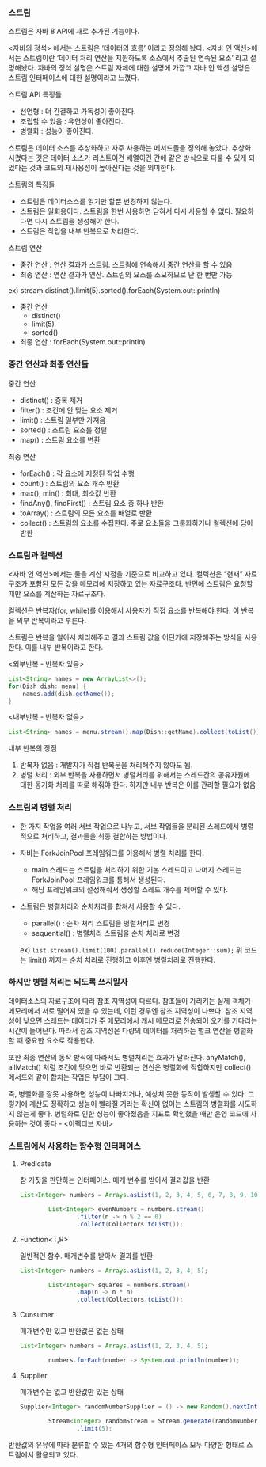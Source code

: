 ### 스트림

스트림은 자바 8 API에 새로 추가된 기능이다. 

<자바의 정석> 에서는 스트림은 ‘데이터의 흐름’ 이라고 정의해 놨다. <자바 인 액션>에서는 스트림이란 ‘데이터 처리 연산을 지원하도록 소스에서 추출된 연속된 요소’ 라고 설명해놨다.  자바의 정석 설명은 스트림 자체에 대한 설명에 가깝고 자바 인 액션 설명은 스트림 인터페이스에 대한 설명이라고 느꼈다. 

스트림 API 특징들

- 선언형 : 더 간결하고 가독성이 좋아진다.
- 조립할 수 있음 : 유연성이 좋아진다.
- 병렬화 : 성능이 좋아진다.

스트림은 데이터 소스를 추상화하고 자주 사용하는 메서드들을 정의해 놓았다. 추상화 시켰다는 것은 데이터 소스가 리스트이건 배열이건 간에 같은 방식으로 다룰 수 있게 되었다는 것과 코드의 재사용성이 높아진다는 것을 의미한다.

스트림의 특징들

- 스트림은 데이터소스를 읽기만 할뿐 변경하지 않는다.
- 스트림은 일회용이다. 스트림을 한번 사용하면 닫혀서 다시 사용할 수 없다. 필요하다면 다시 스트림을 생성해야 한다.
- 스트림은 작업을 내부 반복으로 처리한다.

스트림 연산

- 중간 연산 : 연산 결과가 스트림. 스트림에 연속해서 중간 연산을 할 수 있음
- 최종 연산 : 연산 결과가 연산. 스트림의 요소를 소모하므로 단 한 번만 가능

ex) stream.distinct().limit(5).sorted().forEach(System.out::println)

- 중간 연산
    - distinct()
    - limit(5)
    - sorted()
- 최종 연산 : forEach(System.out::println)

### 중간 연산과 최종 연산들

중간 연산

- distinct() : 중복 제거
- filter() : 조건에 안 맞는 요소 제거
- limit() : 스트림 일부만 가져옴
- sorted() : 스트림 요소를 정렬
- map() : 스트림 요소를 변환

최종 연산

- forEach() : 각 요소에 지정된 작업 수행
- count() : 스트림의 요소 개수 반환
- max(), min() : 최대, 최소값 반환
- findAny(), findFirst() : 스트림 요소 중 하나 반환
- toArray() : 스트림의 모든 요소를 배열로 반환
- collect() : 스트림의 요소를 수집한다. 주로 요소들을 그룹화하거나 컬렉션에 담아 반환

### 스트림과 컬렉션

<자바 인 액션>에서는 둘을 계산 시점을 기준으로 비교하고 있다. 컬렉션은 “현재” 자료구조가 포함된 모든 값을 메모리에 저장하고 있는 자료구조다. 반면에 스트림은 요청할 때만 요소를 계산하는 자료구조다. 

컬렉션은 반복자(for, while)를 이용해서 사용자가 직접 요소를 반복해야 한다. 이 반복을 외부 반복이라고 부른다. 

스트림은 반복을 알아서 처리해주고 결과 스트림 값을 어딘가에 저장해주는 방식을 사용한다. 이를 내부 반복이라고 한다. 

<외부반복 - 반복자 있음>

```java
List<String> names = new ArrayList<>();
for(Dish dish: menu) {
    names.add(dish.getName());
}
```

<내부반복 - 반복자 없음>

```java
List<String> names = menu.stream().map(Dish::getName).collect(toList());
```

내부 반복의 장점

1. 반복자 없음 : 개발자가 직접 반복문을 처리해주지 않아도 됨.
2. 병렬 처리 : 외부 반복을 사용하면서 병렬처리를 위해서는 스레드간의 공유자원에 대한 동기화 처리를 따로 해줘야 한다. 하지만 내부 반복은 이를 관리할 필요가 없음

### 스트림의 병렬 처리

- 한 가지 작업을 여러 서브 작업으로 나누고, 서브 작업들을 분리된 스레드에서 병렬적으로 처리하고, 결과들을 최종 결합하는 방법이다.
- 자바는 ForkJoinPool 프레임워크를 이용해서 병렬 처리를 한다.
    - main 스레드는 스트림을 처리하기 위한 기본 스레드이고 나머지 스레드는 ForkJoinPool 프레임워크를 통해서 생성된다.
    - 해당 프레임워크의 설정해줘서 생성할 스레드 개수를 제어할 수 있다.
    
- 스트림은 병렬처리와 순차처리를 합쳐서 사용할 수 있다.
    - parallel() : 순차 처리 스트림을 병렬처리로 변경
    - sequential() : 병렬처리 스트림을 순차 처리로 변경
    
    ex) `list.stream().limit(100).parallel().reduce(Integer::sum);`
    위 코드는 limit() 까지는 순차 처리로 진행하고 이후엔 병렬처리로 진행한다.
    

### 하지만 병렬 처리는 되도록 쓰지말자

데이터소스의 자료구조에 따라 참조 지역성이 다르다. 참조들이 가리키는 실제 객체가 메모리에서 서로 떨어져 있을 수 있는데, 이런 경우엔 참조 지역성이 나쁘다. 참조 지역성이 낮으면 스레드는 데이터가 주 메모리에서 캐시 메모리로 전송되어 오기를 기다리는 시간이 늘어난다. 따라서 참조 지역성은 다량의 데이터를 처리하는 벌크 연산을 병렬화할 때 중요한 요소로 작용한다. 

또한 최종 연산의 동작 방식에 따라서도 병렬처리는 효과가 달라진다. anyMatch(), allMatch() 처럼 조건에 맞으면 바로 반환되는 연산은 병렬화에 적합하지만 collect() 메서드와 같이 합치는 작업은 부담이 크다. 

즉, 병렬화를 잘못 사용하면 성능이 나빠지거나, 예상치 못한 동작이 발생할 수 있다. 그렇기에 계산도 정확하고 성능이 빨라질 거라는 확신이 없이는 스트림의 병렬화를 시도하지 않는게 좋다. 병렬화로 인한 성능이 좋아졌음을 지표로 확인했을 때만 운영 코드에 사용하는 것이 좋다 - <이펙티브 자바>

### 스트림에서 사용하는 함수형 인터페이스

1. Predicate<T>
    
    참 거짓을 판단하는 인터페이스. 매개 변수를 받아서 결과값을 반환
    
    ```java
    List<Integer> numbers = Arrays.asList(1, 2, 3, 4, 5, 6, 7, 8, 9, 10);
    
            List<Integer> evenNumbers = numbers.stream()
                    .filter(n -> n % 2 == 0)
                    .collect(Collectors.toList());
    ```
    

1. Function<T,R> 
    
    일반적인 함수. 매개변수를 받아서 결과를 반환
    
    ```java
    List<Integer> numbers = Arrays.asList(1, 2, 3, 4, 5);
    
            List<Integer> squares = numbers.stream()
                    .map(n -> n * n) 
                    .collect(Collectors.toList());
    ```
    

1. Cunsumer<T> 
    
    매개변수만 있고 반환값은 없는 상태
    
    ```java
    List<Integer> numbers = Arrays.asList(1, 2, 3, 4, 5);
    
            numbers.forEach(number -> System.out.println(number));
    ```
    

1. Supplier<T>
    
    매개변수는 없고 반환값만 있는 상태
    
    ```java
    Supplier<Integer> randomNumberSupplier = () -> new Random().nextInt();
    
            Stream<Integer> randomStream = Stream.generate(randomNumberSupplier)
                    .limit(5);
    ```
    

반환값의 유뮤에 따라 분류할 수 있는 4개의 함수형 인터페이스 모두 다양한 형태로 스트림에서 활용되고 있다.
